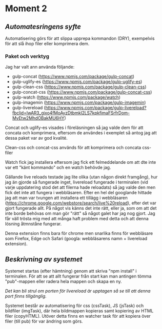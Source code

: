 # Moment 2

## *Automatesringens syfte*
Automatisering görs för att slippa upprepa kommandon (DRY), exempelvis för att slå ihop filer eller komprimera dem.

### Paket och verktyg
Jag har valt ann använda följande:
* gulp-concat (https://www.npmjs.com/package/gulp-concat)
* gulp-uglify-es (https://www.npmjs.com/package/gulp-uglify-es)
* gulp-clean-css (https://www.npmjs.com/package/gulp-clean-css)
* gulp-concat-css (https://www.npmjs.com/package/gulp-concat-css)
* gulp-watch (https://www.npmjs.com/package/watch)
* gulp-imagemin (https://www.npmjs.com/package/gulp-imagemin)
* gulp-livereload (https://www.npmjs.com/package/gulp-livereload?fbclid=IwAR3_gixo4fMoAyzDtbmkI2LS7kpkfimaFSrfrDom-MvEtw2MhdOBakMU6HY)

Concat och uglify-es visades i föreläsningen så jag valde dem för att concata och komprimera, 
eftersom de användes i exemplet så antog jag att dessa paket var av god kvalité.

Clean-css och concat-css används för att komprimera och concata css-filer

Watch fick jag installera eftersom jag fick ett felmeddelande om att dte inte var ett "känt kommando" och en watch behövde jag. 

Gällande live reloads testade jag lite olika (utan någon direkt framgång), hur jag än gjorde så fungerade inget, 
livereload fungerade i terminalen (vid varje uppdatering stod det att filerna hade reloadats) så jag valde den men fick det inte att fungera i
webbläsaren. Efter en hel del googlande hittade jag att man var tvungen att 
installera ett tillägg i webbläsaren (https://chrome.google.com/webstore/search/live%20reload), efter det var gjort fungerade
allt. På något vis känns det inte rätt, eller ja, som om att det inte borde behövas om man gör "rätt" så något galet har jag nog gjort.
Jag får väll trösta mig med att många haft problem med detta och att denna lösning åtmnståne fungerar. 

Denna extension finns bara för chrome men snarlika finns för webbläsare som Firefox, Edge och Safari (googla: webbläsarens namn + livereload extension).

## *Beskrivning av systemet*

Systemet startas (efter hämtning) genom att skriva "npm install" i terminalen.
För att se att allt fungerar från start kan man antingen tömma "pub"-mappen eller radera hela mappen och skapa en ny.

*Det kan bli strul om porten för livereload är upptagen så se till att denna port finns tillgänglig.*

Systemet består av automatisering för css (cssTask), JS (jsTask) och bildfiler (imgTask), där hela bildmappen kopieras 
samt kopiering av HTML filer (copyHTML). 
Utöver detta finns en watcher task för att kopiera över filer (till pub) för var ändring som görs. 
